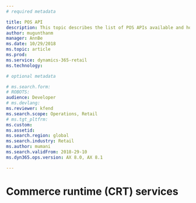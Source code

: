 ```yaml
---
# required metadata

title: POS API
description: This topic describes the list of POS APIs available and how to access them.
author: mugunthanm 
manager: AnnBe
ms.date: 10/29/2018
ms.topic: article
ms.prod: 
ms.service: dynamics-365-retail
ms.technology: 

# optional metadata

# ms.search.form: 
# ROBOTS: 
audience: Developer
# ms.devlang: 
ms.reviewer: kfend
ms.search.scope: Operations, Retail 
# ms.tgt_pltfrm: 
ms.custom: 
ms.assetid: 
ms.search.region: global
ms.search.industry: Retail
ms.author: mumani
ms.search.validFrom: 2018-29-10
ms.dyn365.ops.version: AX 8.0, AX 8.1

---
```

# Commerce runtime (CRT) services
